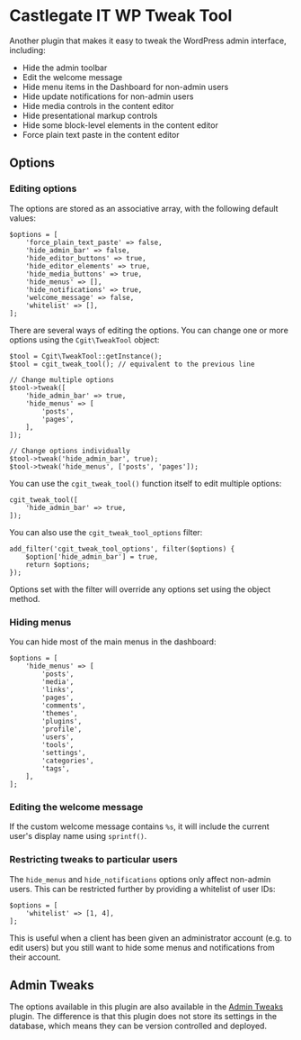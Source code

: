 # Castlegate IT WP Tweak Tool #

Another plugin that makes it easy to tweak the WordPress admin interface, including:

*   Hide the admin toolbar
*   Edit the welcome message
*   Hide menu items in the Dashboard for non-admin users
*   Hide update notifications for non-admin users
*   Hide media controls in the content editor
*   Hide presentational markup controls
*   Hide some block-level elements in the content editor
*   Force plain text paste in the content editor

## Options ##

### Editing options ###

The options are stored as an associative array, with the following default values:

    $options = [
        'force_plain_text_paste' => false,
        'hide_admin_bar' => false,
        'hide_editor_buttons' => true,
        'hide_editor_elements' => true,
        'hide_media_buttons' => true,
        'hide_menus' => [],
        'hide_notifications' => true,
        'welcome_message' => false,
        'whitelist' => [],
    ];

There are several ways of editing the options. You can change one or more options using the `Cgit\TweakTool` object:

    $tool = Cgit\TweakTool::getInstance();
    $tool = cgit_tweak_tool(); // equivalent to the previous line

    // Change multiple options
    $tool->tweak([
        'hide_admin_bar' => true,
        'hide_menus' => [
            'posts',
            'pages',
        ],
    ]);

    // Change options individually
    $tool->tweak('hide_admin_bar', true);
    $tool->tweak('hide_menus', ['posts', 'pages']);

You can use the `cgit_tweak_tool()` function itself to edit multiple options:

    cgit_tweak_tool([
        'hide_admin_bar' => true,
    ]);

You can also use the `cgit_tweak_tool_options` filter:

    add_filter('cgit_tweak_tool_options', filter($options) {
        $option['hide_admin_bar'] = true,
        return $options;
    });

Options set with the filter will override any options set using the object method.

### Hiding menus ###

You can hide most of the main menus in the dashboard:

    $options = [
        'hide_menus' => [
            'posts',
            'media',
            'links',
            'pages',
            'comments',
            'themes',
            'plugins',
            'profile',
            'users',
            'tools',
            'settings',
            'categories',
            'tags',
        ],
    ];

### Editing the welcome message ###

If the custom welcome message contains `%s`, it will include the current user's display name using `sprintf()`.

### Restricting tweaks to particular users ###

The `hide_menus` and `hide_notifications` options only affect non-admin users. This can be restricted further by providing a whitelist of user IDs:

    $options = [
        'whitelist' => [1, 4],
    ];

This is useful when a client has been given an administrator account (e.g. to edit users) but you still want to hide some menus and notifications from their account.

## Admin Tweaks ##

The options available in this plugin are also available in the [Admin Tweaks](https://github.com/castlegateit/cgit-wp-admin-tweaks) plugin. The difference is that this plugin does not store its settings in the database, which means they can be version controlled and deployed.
